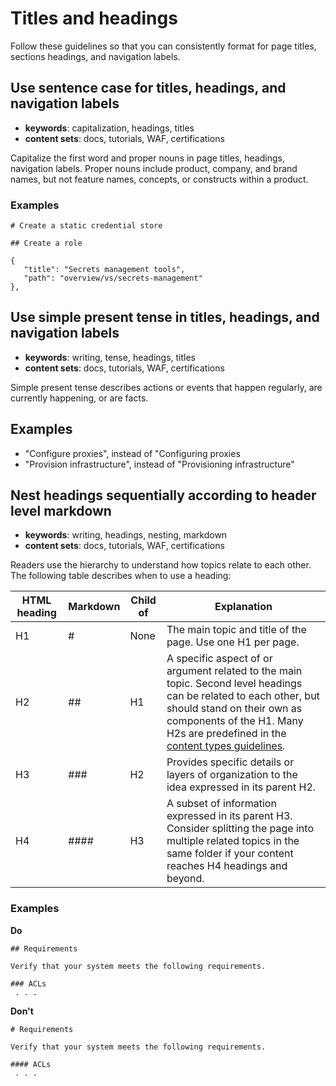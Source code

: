 # Titles and headings

Follow these guidelines so that you can consistently format for page titles, sections headings, and navigation labels.

## Use sentence case for titles, headings, and navigation labels

- **keywords**: capitalization, headings, titles
- **content sets**: docs, tutorials, WAF, certifications

Capitalize the first word and proper nouns in page titles, headings, navigation labels. Proper nouns include product, company, and brand names, but not feature names, concepts, or constructs within a product.

### Examples

```
# Create a static credential store
```

```
## Create a role
```

```
{
   "title": "Secrets management tools",
   "path": "overview/vs/secrets-management"
},
```


## Use simple present tense in titles, headings, and navigation labels

- **keywords**: writing, tense, headings, titles
- **content sets**: docs, tutorials, WAF, certifications

Simple present tense describes actions or events that happen regularly, are currently happening, or are facts. 

## Examples

- "Configure proxies", instead of "Configuring proxies
- "Provision infrastructure", instead of "Provisioning infrastructure"

## Nest headings sequentially according to header level markdown

- **keywords**: writing, headings, nesting, markdown
- **content sets**: docs, tutorials, WAF, certifications

Readers use the hierarchy to understand how topics relate to each other. The following table describes when to use a heading:

| HTML heading | Markdown | Child of | Explanation |
| --- | --- | --- | --- |
| H1 | # | None | The main topic and title of the page. Use one H1 per page. |
| H2 | ## | H1 | A specific aspect of or argument related to the main topic. Second level headings can be related to each other, but should stand on their own as components of the H1. Many H2s are predefined in the [content types guidelines](https://hashicorp.atlassian.net/wiki/spaces/TW/pages/2673180793/Content+types+overview). |
| H3 | ### | H2 | Provides specific details or layers of organization to the idea expressed in its parent H2. |
| H4 | #### | H3 | A subset of information expressed in its parent H3. Consider splitting the page into multiple related topics in the same folder if your content reaches H4 headings and beyond.  |

### Examples

**Do**

```
## Requirements

Verify that your system meets the following requirements.

### ACLs
 . . .
```

**Don't**

```
# Requirements

Verify that your system meets the following requirements.

#### ACLs
 . . .
```